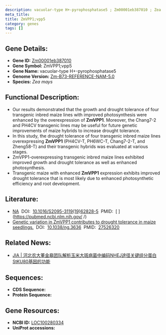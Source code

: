 ```yaml
---
description: vacuolar-type H+-pyrophosphatase5 ; Zm00001eb387010 ; Zea mays
meta_title:
title: ZmVPP1;vpp5
category: genes
tags: []
---
```


## Gene Details:
- **Gene ID:**	[Zm00001eb387010](https://www.maizegdb.org/gene_center/gene/Zm00001eb387010)
- **Gene Symbol:** ZmVPP1;vpp5
- **Gene Name:** vacuolar-type H+-pyrophosphatase5
- **Genome Version:** [Zm-B73-REFERENCE-NAM-5.0](https://www.maizegdb.org/genome/assembly/Zm-B73-REFERENCE-NAM-5.0)
- **Species:** *Zea mays*

## Functional Description:
   - Our results demonstrated that the growth and drought tolerance of four transgenic inbred maize lines with improved photosynthesis were enhanced by the overexpression of **ZmVPP1**. Moreover, the Chang7-2 and PH4CV transgenic lines may be useful for future genetic improvements of maize hybrids to increase drought tolerance.
   - In this study, the drought tolerance of four transgenic inbred maize lines overexpressing **ZmVPP1** (PH4CV-T, PH6WC-T, Chang7-2-T, and Zheng58-T) and their transgenic hybrids was evaluated at various stages.
   - ZmVPP1-overexpressing transgenic inbred maize lines exhibited improved growth and drought tolerance as well as enhanced photosynthesis.
   - Transgenic maize with enhanced **ZmVPP1** expression exhibits improved drought tolerance that is most likely due to enhanced photosynthetic efficiency and root development.

## Literature:
   - [NA]( https://www.sciencedirect.com/science/article/pii/S2095311919628285)&nbsp;&nbsp;DOI:&nbsp;&nbsp;[10.1016/S2095-3119(19)62828-5](https://www.sciencedirect.com/science/article/pii/S2095311919628285)&nbsp;&nbsp;PMID:&nbsp;&nbsp;[ ](https://pubmed.ncbi.nlm.nih.gov/ /)
   - [Genetic variation in ZmVPP1 contributes to drought tolerance in maize seedlings.]( https://www.nature.com/articles/ng.3636)&nbsp;&nbsp;DOI:&nbsp;&nbsp;[10.1038/ng.3636](https://www.nature.com/articles/ng.3636)&nbsp;&nbsp;PMID:&nbsp;&nbsp;[27526320](https://pubmed.ncbi.nlm.nih.gov/27526320/)

## Related News:
   - [JIA | 河北农大董金皋团队解析玉米大斑病菌中编码NHEJ途径关键组分蛋白StKU80基因的功能](https://mp.weixin.qq.com/s?__biz=Mzg3MDEwNDEyMg==&mid=2247489943&idx=5&sn=c58de56f905579f5471d7103baac9dfa&chksm=ce93b4c2f9e43dd486d3700b846502d1ab53c7e3fbe54c26ad375e99b93b6c0ff30cc597d9b8&scene=27#wechat_redirect)

## Sequences:
- **CDS Sequence:**
- **Protein Sequence:**

## Gene Resources:
- **NCBI ID:** [LOC100280334](https://www.ncbi.nlm.nih.gov/gene/?term=LOC100280334)
- **UniProt accessions:** [](https://www.uniprot.org/uniprotkb//entry)
